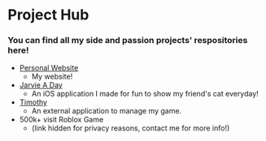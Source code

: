 # Project Hub
### You can find all my side and passion projects' respositories here!

- [Personal Website](https://github.com/arjohnsonn/arjohnsonn.github.io)<br />
  - My website!
- [Jarvie A Day](https://github.com/arjohnsonn/Jarvie-A-Day)<br />
  - An iOS application I made for fun to show my friend's cat everyday!
- [Timothy](https://github.com/arjohnsonn/Timothy)
  - An external application to manage my game. 
- 500k+ visit Roblox Game
  - (link hidden for privacy reasons, contact me for more info!)

